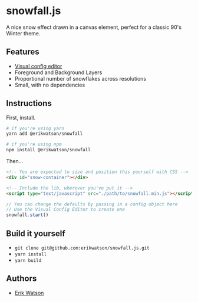 # snowfall.js

A nice snow effect drawn in a canvas element, perfect for a classic 90's Winter theme.

## Features

- [Visual config editor](https://erikwatson.github.io/snowfall.js/)
- Foreground and Background Layers
- Proportional number of snowflakes across resolutions
- Small, with no dependencies

## Instructions

First, install.

```sh
# if you're using yarn
yarn add @erikwatson/snowfall

# if you're using npm
npm install @erikwatson/snowfall
```

Then...

```html
<!-- You are expected to size and position this yourself with CSS -->
<div id="snow-container"></div>

<!-- Include the lib, wherever you've put it -->
<script type="text/javascript" src="./path/to/snowfall.min.js"></script>
```

```js
// You can change the defaults by passing in a config object here
// Use the Visual Config Editor to create one
snowfall.start()
```

## Build it yourself

- `git clone git@github.com:erikwatson/snowfall.js.git`
- `yarn install`
- `yarn build`

## Authors

- [Erik Watson](http://erikwatson.me)
